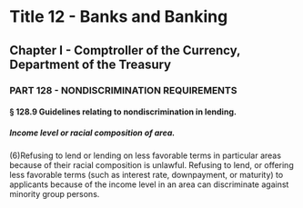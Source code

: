 
# Title 12 - Banks and Banking
## Chapter I - Comptroller of the Currency, Department of the Treasury
### PART 128 - NONDISCRIMINATION REQUIREMENTS
#### § 128.9 Guidelines relating to nondiscrimination in lending.
##### Income level or racial composition of area.

(6)Refusing to lend or lending on less favorable terms in particular areas because of their racial composition is unlawful. Refusing to lend, or offering less favorable terms (such as interest rate, downpayment, or maturity) to applicants because of the income level in an area can discriminate against minority group persons.
